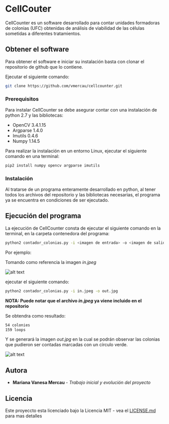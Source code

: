 # CellCouter

CellCounter es un software desarrollado para contar unidades formadoras de colonias (UFC) obtenidas de análisis de viabilidad de las células sometidas a diferentes tratamientos.

## Obtener el software

Para obtener el software e iniciar su instalación basta con clonar el repositorio de github que lo contiene.

Ejecutar el siguiente comando:
```bash
git clone https://github.com/vmercau/cellcounter.git
```

### Prerequisitos

Para instalar CellCounter se debe asegurar contar con una instalación de python 2.7 y las bibliotecas:
* OpenCV 3.4.1.15
* Argparse 1.4.0
* Imutils 0.4.6
* Numpy 1.14.5



Para realizar la instalación en un entorno Linux, ejecutar el siguiente comando en una terminal:
```bash
pip2 install numpy opencv argparse imutils
```

### Instalación

Al tratarse de un programa enteramente desarrollado en python, al tener todos los archivos del repositorio y las bibliotecas necesarias, el programa ya se encuentra en condiciones de ser ejecutado.

## Ejecución del programa

La ejecución de CellCounter consta de ejecutar el siguiente comando en la terminal, en la carpeta contenedora del programa:

```bash
python2 contador_colonias.py -i <imagen de entrada> -o <imagen de salida>
```
Por ejemplo:

Tomando como referencia la imagen *in.jpeg*
 
![alt text](https://raw.githubusercontent.com/vmercau/cellcounter/master/in.jpeg)

ejecutar el siguiente comando:

```bash
python2 contador_colonias.py -i in.jpeg -o out.jpg
```
**NOTA: Puede notar que el archivo *in.jpeg* ya viene incluido en el repositorio**


Se obtendra como resultado:

```bash
54 colonies
159 loops
```

Y se generará la imagen *out.jpg* en la cual se podrán observar las colonias que pudieron ser contadas marcadas con un círculo verde.

![alt text](https://raw.githubusercontent.com/vmercau/cellcounter/master/out.jpg)
## Autora

* **Mariana Vanesa Mercau** - *Trabajo inicial y evolución del proyecto*

## Licencia

Este proyeccto esta licenciado bajo la Licencia MIT - vea el [LICENSE.md](LICENSE.md) para mas detalles

